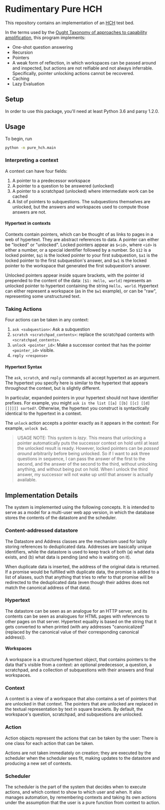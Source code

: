 # Rudimentary Pure HCH

This repository contains an implementation of an
[HCH](https://ai-alignment.com/humans-consulting-hch-f893f6051455) test bed.

In the terms used by the
[Ought Taxonomy of approaches to capability
amplification](https://ought.org/projects/factored-cognition/taxonomy),
this program implements:

* One-shot question answering
* Recursion
* Pointers
* A weak form of reflection, in which workspaces can be passed around and
   inspected, but actions are not reifiable and not always inferrable.
   Specifically, pointer unlocking actions cannot be recovered.
* Caching
* Lazy Evaluation

## Setup

In order to use this package, you'll need at least Python 3.6 and parsy 1.2.0.

## Usage

To begin, run

```bash
python -m pure_hch.main
```

### Interpreting a context
A context can have four fields:

1. A pointer to a predecessor workspace
2. A pointer to a question to be answered (unlocked)
3. A pointer to a scratchpad (unlocked) where intermediate work can be cached
4. A list of pointers to subquestions. The subquestions themselves are unlocked,
   but the answers and workspaces used to compute those answers are not.

#### Hypertext in contexts
Contexts contain pointers, which can be thought of as links to pages in a web of
hypertext. They are abstract references to data. A pointer can either
be "locked" or "unlocked". Locked pointers appear as `$<id>`, where `<id>` is either
a number, or a special identifier followed by a number. So `$12` is a locked pointer,
`$q1` is the locked pointer to your first subquestion, `$a1` is the locked pointer to
the first subquestion's answer, and `$w1` is the locked pointer to the workspace that
generated the first subquestion's answer.

Unlocked pointers appear inside square brackets, with the pointer id prepended to
the content of the data: `[$1: Hello, world]` represents an unlocked pointer to
hypertext containing the string `Hello, world`. Hypertext can either represent
a workspace (as in the `$w1` example), or can be "raw", representing some
unstructured text.

### Taking Actions

Four actions can be taken in any context:
1. `ask <subquestion>`: Ask a subquestion
2. `scratch <scratchpad_contents>`: replace the scratchpad contents with
  `<scratchpad_contents>`.
3. `unlock <pointer_id>`: Make a successor context that has
  the pointer `<pointer_id>` visible.
4. `reply <response>`

#### Hypertext Syntax

The `ask`, `scratch`, and `reply` commands all accept hypertext as an
argument. The hypertext you specify here is similar to the hypertext
that appears throughout the context, but is slightly different.

In particular, expanded pointers in your hypertext should not have
identifier prefixes. For example, you might
`ask is the list [[a] [[b] [[c] [[d] []]]]] sorted?`. Otherwise, the hypertext
you construct is syntactically identical to the hypertext in a context.

The `unlock` action accepts a pointer exactly as it appears in the context:
For example, `unlock $w1`.

> USAGE NOTE: This system is _lazy_. This means that unlocking a pointer automatically
puts the successor context on hold until at least the unlocked result is ready. However,
locked pointers can be _passed around_ arbitrarily before being unlocked. So if
I want to ask three questions in sequence, I can pass the answer of the first
to the second, and the answer of the second to the third, without unlocking anything,
and without being put on hold.  When I unlock the third answer, my successor will not
wake up until that answer is actually available.

## Implementation Details

The system is implemented using the following concepts. It is intended to
serve as a model for a multi-user web app version, in which the database
stores the contents of the datastore and the scheduler.

### Content-addressed datastore

The Datastore and Address classes are the mechanism used for lazily storing
references to deduplicated data. Addresses are basically unique identifiers,
while the datastore is used to keep track of both (a) what data exists, and
(b) what data is pending (and who is waiting on it).

When duplicate data is inserted, the address of the original data is returned.
If a promise would be fulfilled with duplicate data, the promise is added to
a list of aliases, such that anything that tries to refer to that promise will
be redirected to the deduplicated data (even though their addres does not match
the canonical address of that data).

### Hypertext

The datastore can be seen as an analogue for an HTTP server, and its contents
can be seen as analogues for HTML pages with references to other pages on that
server. Hypertext equality is based on the string that it gets converted to
when printed (with any addresses "canonicalized" (replaced by the canonical
value of their corresponding canonical address)).

#### Workspaces

A workspace is a structured hypertext object, that contains pointers to the
data that's visible from a context: an optional predecessor, a question,
a scratchpad, and a collection of subquestions with their answers and final
workspaces.

### Context

A context is a view of a workspace that also contains a set of pointers that
are unlocked in that context. The pointers that are unlocked are replaced
in the textual representation by text in square brackets. By default, the
workspace's question, scratchpad, and subquestions are unlocked.

### Action

Action objects represent the actions that can be taken by the user:
There is one class for each action that can be taken.

Actions are not taken immediately on creation; they are executed by the
scheduler when the scheduler sees fit, making updates to the datastore
and producing a new set of contexts.

### Scheduler

The scheduler is the part of the system that decides when to execute
actions, and which context to show to which user and when. It also
manages automation, by remembering contexts and taking its own
actions under the assumption that the user is a pure function from
context to action.
